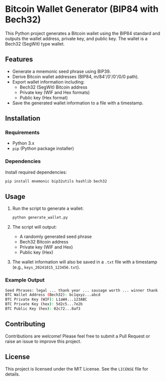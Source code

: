 # Bitcoin Wallet Generator (BIP84 with Bech32)

This Python project generates a Bitcoin wallet using the BIP84 standard and outputs the wallet address, private key, and public key. The wallet is a Bech32 (SegWit) type wallet.

## Features
- Generate a mnemonic seed phrase using BIP39.
- Derive Bitcoin wallet addresses (BIP84, m/84'/0'/0'/0/0 path).
- Export wallet information including:
  - Bech32 (SegWit) Bitcoin address
  - Private key (WIF and Hex formats)
  - Public key (Hex format)
- Save the generated wallet information to a file with a timestamp.

## Installation

### Requirements
- Python 3.x
- `pip` (Python package installer)

### Dependencies
Install required dependencies:
```bash
pip install mnemonic bip32utils hashlib bech32
```

## Usage

1. Run the script to generate a wallet:
   ```bash
   python generate_wallet.py
   ```

2. The script will output:
   - A randomly generated seed phrase
   - Bech32 Bitcoin address
   - Private key (WIF and Hex)
   - Public key (Hex)

3. The wallet information will also be saved in a `.txt` file with a timestamp (e.g., `keys_20241015_123456.txt`).

### Example Output
```bash
Seed Phrases: legal ... thank year ... sausage worth ... winner thank ...
BTC Wallet Address (Bech32): bc1qxyz...abcd
BTC Private Key (WIF): L1aW4...123ABC
BTC Private Key (hex): 5d2c5...7e2b
BTC Public Key (hex): 02c72...8af3
```

## Contributing

Contributions are welcome! Please feel free to submit a Pull Request or raise an issue to improve this project.

## License

This project is licensed under the MIT License. See the `LICENSE` file for details.
